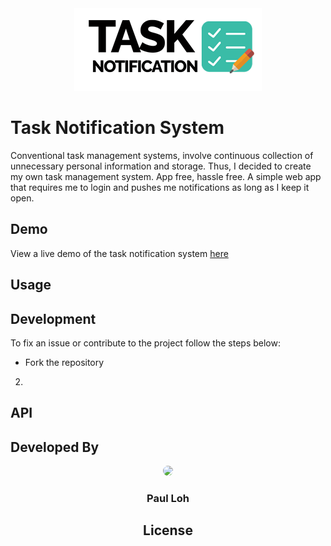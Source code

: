 <div style="text-align:center"><img src ="readme/logo.png" /></div>

# Task Notification System
Conventional task management systems, involve continuous collection of unnecessary personal information and storage. Thus, I decided to create my own task management system. App free, hassle free. A simple web app that requires me to login and pushes me notifications as long as I keep it open. 

## Demo 
View a live demo of the task notification system [here](http://tasknotification.paulloh.com)

## Usage

## Development 
To fix an issue or contribute to the project follow the steps below:
* Fork the repository
2. 

## API


## Developed By
<div style="text-align:center">
<img src ="readme/avatar.pn" width="180px" style="border-radius:150px;"/>
<h3>Paul Loh</h3
</div>

## License